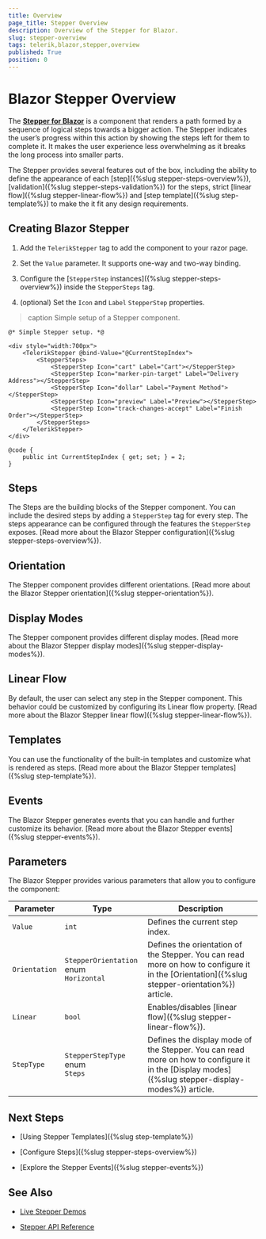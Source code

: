 ```yaml
---
title: Overview
page_title: Stepper Overview
description: Overview of the Stepper for Blazor.
slug: stepper-overview
tags: telerik,blazor,stepper,overview
published: True
position: 0
---
```



# Blazor Stepper Overview

The <a href ="https://www.telerik.com/blazor-ui/stepper"><strong>Stepper for Blazor</strong></a> is a component that renders a path formed by a sequence of logical steps towards a bigger action. The Stepper indicates the user’s progress within this action by showing the steps left for them to complete it. It makes the user experience less overwhelming as it breaks the long process into smaller parts.

The Stepper provides several features out of the box, including the ability to define the appearance of each [step]({%slug stepper-steps-overview%}), [validation]({%slug stepper-steps-validation%}) for the steps, strict [linear flow]({%slug stepper-linear-flow%}) and [step template]({%slug step-template%}) to make the it fit any design requirements.


## Creating Blazor Stepper

1. Add the `TelerikStepper` tag to add the component to your razor page.

2. Set the `Value` parameter. It supports one-way and two-way binding.

3. Configure the [`StepperStep` instances]({%slug  stepper-steps-overview%}) inside the `StepperSteps` tag.

4. (optional) Set the `Icon` and `Label` `StepperStep` properties.

>caption Simple setup of a Stepper component.

````CSHTML
@* Simple Stepper setup. *@

<div style="width:700px">
    <TelerikStepper @bind-Value="@CurrentStepIndex">
        <StepperSteps>
            <StepperStep Icon="cart" Label="Cart"></StepperStep>
            <StepperStep Icon="marker-pin-target" Label="Delivery Address"></StepperStep>
            <StepperStep Icon="dollar" Label="Payment Method"></StepperStep>
            <StepperStep Icon="preview" Label="Preview"></StepperStep>
            <StepperStep Icon="track-changes-accept" Label="Finish Order"></StepperStep>
        </StepperSteps>
    </TelerikStepper>
</div>

@code {
    public int CurrentStepIndex { get; set; } = 2;
}
````

## Steps

The Steps are the building blocks of the Stepper component. You can include the desired steps by adding a `StepperStep` tag for every step. The steps appearance can be configured through the features the `StepperStep` exposes. [Read more about the Blazor Stepper configuration]({%slug stepper-steps-overview%}).

## Orientation
The Stepper component provides different orientations. [Read more about the Blazor Stepper orientation]({%slug stepper-orientation%}).

## Display Modes

The Stepper component provides different display modes. [Read more about the Blazor Stepper display modes]({%slug stepper-display-modes%}).

## Linear Flow

By default, the user can select any step in the Stepper component. This behavior could be customized by configuring its Linear flow property. [Read more about the Blazor Stepper linear flow]({%slug stepper-linear-flow%}).

## Templates

You can use the functionality of the built-in templates and customize what is rendered as steps. [Read more about the Blazor Stepper templates]({%slug step-template%}).

## Events

The Blazor Stepper generates events that you can handle and further customize its behavior. [Read more about the Blazor Stepper events]({%slug stepper-events%}).

## Parameters

The Blazor Stepper provides various parameters that allow you to configure the component:

<style>
    article style + table {
        table-layout: auto;
        word-break: normal;
    }
</style>
| Parameter | Type | Description |
| ----------- | ----------- | ----------- |
| `Value` | `int` | Defines the current step index. |
| `Orientation` | `StepperOrientation` enum <br /> `Horizontal` | Defines the orientation of the Stepper. You can read more on how to configure it in the [Orientation]({%slug stepper-orientation%}) article. |
| `Linear` | `bool` | Enables/disables [linear flow]({%slug stepper-linear-flow%}). |
| `StepType` | `StepperStepType` enum <br /> `Steps` | Defines the display mode of the Stepper. You can read more on how to configure it in the [Display modes]({%slug stepper-display-modes%}) article. |

## Next Steps

* [Using Stepper Templates]({%slug step-template%})

* [Configure Steps]({%slug stepper-steps-overview%})

* [Explore the Stepper Events]({%slug stepper-events%})

## See Also

  * [Live Stepper Demos](https://demos.telerik.com/blazor-ui/stepper/overview)

  * [Stepper API Reference](https://docs.telerik.com/blazor-ui/api/Telerik.Blazor.Components.TelerikStepper)
